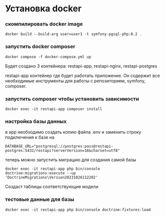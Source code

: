# Установка docker

### скомпилировать docker image 
```
docker build --build-arg user=user1 -t symfony-pgsql-php:8.2 .
```

### запустить docker composer
```
docker compose -f docker-compose.yml up
```

Будет создано 3 контейнера: restapi-app, restapi-nginx, restapi-postgres

restapi-app контейнер где будет работать приложение. Он содержит все необходимые инструменты для работы с репозиторием, symfony, composer.


### запустить composer чтобы установить зависимости

```
docker exec -it restapi-app composer install
```

### настройка базы данных

в app необходимо создать копию файла .env и заменить строку подключения к базе на

```
DATABASE_URL="postgresql://postgres:pass@restapi-postgres:5432/restapi?serverVersion=16&charset=utf8"
```

теперь можно запустить миграцию для создания самой базы

```
docker exec -it restapi-app php bin/console doctrine:migrations:execute --up 'DoctrineMigrations\Version20231026112202' 
```

Создаст таблицы соответствующие модели

### тестовые данные для базы

```
docker exec -it restapi-app php bin/console doctrine:fixtures:load
```